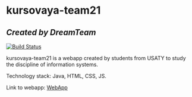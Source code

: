 # kursovaya-team21

## _Created by DreamTeam_

[![Build Status](http://127.0.0.1:49004/buildStatus/icon?job=kursovaya-team21&style=flat-square)](http://127.0.0.1:49004/job/kursovaya-team21/)

kursovaya-team21 is a webapp created by students from USATY to study the discipline of information systems.

Technology stack: Java, HTML, CSS, JS.

Link to webapp: [WebApp](https://kursovaya-team21.herokuapp.com/)
